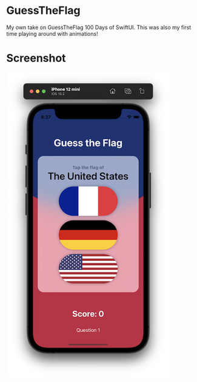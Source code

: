 # GuessTheFlag
My own take on GuessTheFlag 100 Days of SwiftUI. This was also my first time playing around with animations!

# Screenshot

![GuessTheFlag](https://github.com/JKGRAHAMs/GuessTheFlag/blob/main/ScreenShotGuessTheFlag.png)

